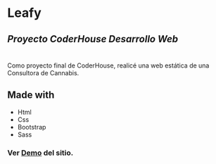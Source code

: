 # Leafy
## _Proyecto CoderHouse Desarrollo Web_
#
#
#
Como proyecto final de CoderHouse, realicé una web estática de una Consultora de Cannabis.

## Made with 
- Html
- Css
- Bootstrap
- Sass


### Ver [Demo](https://fabrizionb.github.io/Leafy/) del sitio.
#
##
###
##
#
#

